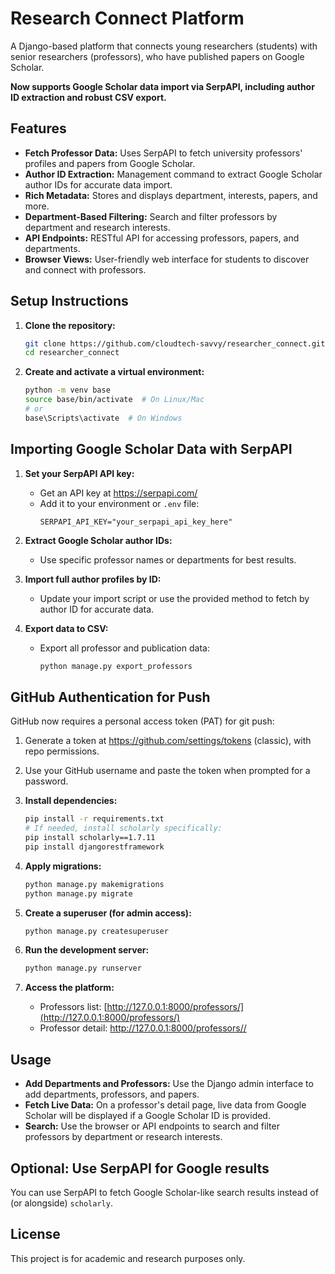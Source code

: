 # Research Connect Platform

A Django-based platform that connects young researchers (students) with senior researchers (professors), who have published papers on Google Scholar.

**Now supports Google Scholar data import via SerpAPI, including author ID extraction and robust CSV export.**

## Features

- **Fetch Professor Data:** Uses SerpAPI to fetch university professors' profiles and papers from Google Scholar.
- **Author ID Extraction:** Management command to extract Google Scholar author IDs for accurate data import.
- **Rich Metadata:** Stores and displays department, interests, papers, and more.
- **Department-Based Filtering:** Search and filter professors by department and research interests.
- **API Endpoints:** RESTful API for accessing professors, papers, and departments.
- **Browser Views:** User-friendly web interface for students to discover and connect with professors.

## Setup Instructions

1. **Clone the repository:**
   ```bash
   git clone https://github.com/cloudtech-savvy/researcher_connect.git
   cd researcher_connect
   ```

2. **Create and activate a virtual environment:**
   ```bash
   python -m venv base
   source base/bin/activate  # On Linux/Mac
   # or
   base\Scripts\activate  # On Windows
   ```
## Importing Google Scholar Data with SerpAPI

1. **Set your SerpAPI API key:**
   - Get an API key at https://serpapi.com/
   - Add it to your environment or `.env` file:
     ```properties
     SERPAPI_API_KEY="your_serpapi_api_key_here"
     ```

2. **Extract Google Scholar author IDs:**
   
   - Use specific professor names or departments for best results.

3. **Import full author profiles by ID:**
   - Update your import script or use the provided method to fetch by author ID for accurate data.

4. **Export data to CSV:**
   - Export all professor and publication data:
     ```bash
     python manage.py export_professors
     ```

## GitHub Authentication for Push

GitHub now requires a personal access token (PAT) for git push:
1. Generate a token at https://github.com/settings/tokens (classic), with repo permissions.
2. Use your GitHub username and paste the token when prompted for a password.

3. **Install dependencies:**
   ```bash
   pip install -r requirements.txt
   # If needed, install scholarly specifically:
   pip install scholarly==1.7.11
   pip install djangorestframework
   ```

4. **Apply migrations:**
   ```bash
   python manage.py makemigrations
   python manage.py migrate
   ```

5. **Create a superuser (for admin access):**
   ```bash
   python manage.py createsuperuser
   ```

6. **Run the development server:**
   ```bash
   python manage.py runserver
   ```

7. **Access the platform:**
   - Professors list: [http://127.0.0.1:8000/professors/](http://127.0.0.1:8000/professors/)
   - Professor detail: [http://127.0.0.1:8000/professors/<id>/](http://127.0.0.1:8000/professors/1/)

## Usage

- **Add Departments and Professors:** Use the Django admin interface to add departments, professors, and papers.
- **Fetch Live Data:** On a professor's detail page, live data from Google Scholar will be displayed if a Google Scholar ID is provided.
- **Search:** Use the browser or API endpoints to search and filter professors by department or research interests.


## Optional: Use SerpAPI for Google results

You can use SerpAPI to fetch Google Scholar-like search results instead of (or alongside) `scholarly`.
## License

This project is for academic and research purposes only.




